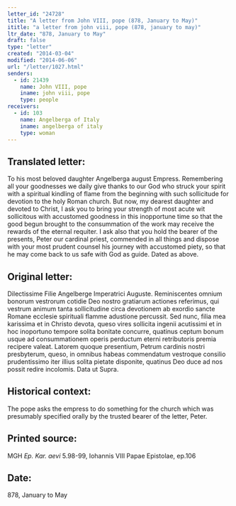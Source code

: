 ```yaml
---
letter_id: "24728"
title: "A letter from John VIII, pope (878, January to May)"
ititle: "a letter from john viii, pope (878, january to may)"
ltr_date: "878, January to May"
draft: false
type: "letter"
created: "2014-03-04"
modified: "2014-06-06"
url: "/letter/1027.html"
senders:
  - id: 21439
    name: John VIII, pope
    iname: john viii, pope
    type: people
receivers:
  - id: 103
    name: Angelberga of Italy
    iname: angelberga of italy
    type: woman
---
```

<h2> Translated letter:</h2>To his most beloved daughter Angelberga august Empress.
Remembering all your goodnesses we daily give thanks to our God who struck your spirit with a spiritual kindling of flame from the beginning with such sollicitude for devotion to the holy Roman church.  But now, my dearest daughter and devoted to Christ, I ask you to bring your strength of most acute wit sollicitous with accustomed goodness in this inopportune time so that the good begun brought to the consummation of the work may receive the rewards of the eternal requiter.  I ask also that you hold the bearer of the presents, Peter our cardinal priest, commended in all things and dispose with your most prudent counsel his journey with accustomed piety, so that he may come back to us safe with God as guide.
Dated as above.
<h2 class="mt-4"> Original letter:</h2>Dilectissime Filie Angelberge Imperatrici Auguste.
Reminiscentes omnium bonorum vestrorum cotidie Deo nostro gratiarum actiones referimus, qui vestrum animum tanta sollicitudine circa devotionem ab exordio sancte Romane ecclesie spirituali flamme adustione percussit.  Sed nunc, filia mea karissima et in Christo devota, queso vires sollicita ingenii acutissimi et in hoc inoportuno tempore solita bonitate concurre, quatinus ceptum bonum usque ad consummationem operis perductum eterni retributoris premia recipere valeat.  Latorem quoque presentium, Petrum cardinis nostri presbyterum, queso, in omnibus habeas commendatum vestroque consilio prudentissimo iter illius solita pietate disponite, quatinus Deo duce ad nos possit redire incolomis.
Data ut Supra.
<h2 class="mt-4"> Historical context:</h2>The pope asks the empress to do something for the church which was presumably specified orally by the trusted bearer of the letter, Peter.
<h2 class="mt-4"> Printed source:</h2><p>MGH <em>Ep. Kar. aevi</em> 5.98-99, Iohannis VIII Papae Epistolae, ep.106</p><h2 class="mt-4"> Date:</h2>878, January to May